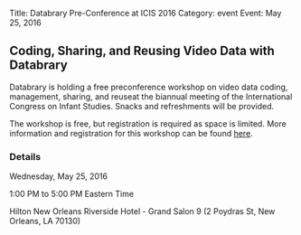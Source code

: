 Title: Databrary Pre-Conference at ICIS 2016
Category: event
Event: May 25, 2016

## Coding, Sharing, and Reusing Video Data with Databrary

Databrary is holding a free preconference workshop  on video data coding, management, sharing, and reuseat the biannual meeting of the International Congress on Infant Studies. 
Snacks and refreshments will be provided. 

The workshop is free, but registration is required as space is limited. 
More information and registration for this workshop can be found [here](http://goo.gl/forms/h4aRrOOAwb).

### Details
Wednesday, May 25, 2016 

1:00 PM to 5:00 PM Eastern Time

Hilton New Orleans Riverside Hotel - Grand Salon 9 
(2 Poydras St, New Orleans, LA 70130)

